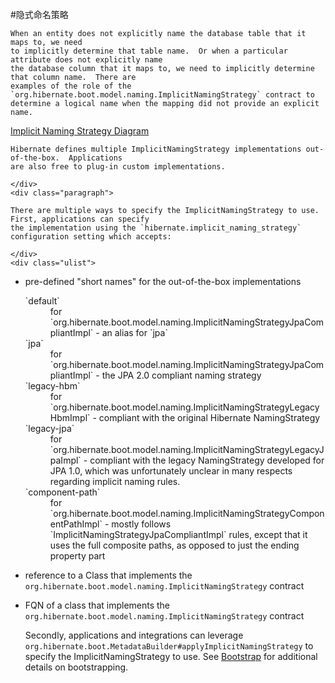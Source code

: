 #隐式命名策略


    When an entity does not explicitly name the database table that it maps to, we need
    to implicitly determine that table name.  Or when a particular attribute does not explicitly name
    the database column that it maps to, we need to implicitly determine that column name.  There are
    examples of the role of the `org.hibernate.boot.model.naming.ImplicitNamingStrategy` contract to
    determine a logical name when the mapping did not provide an explicit name.

[Implicit Naming Strategy Diagram](/images/domain/naming/implicit_naming_strategy_diagram.svg)

    Hibernate defines multiple ImplicitNamingStrategy implementations out-of-the-box.  Applications
    are also free to plug-in custom implementations.

    </div>
    <div class="paragraph">

    There are multiple ways to specify the ImplicitNamingStrategy to use.  First, applications can specify
    the implementation using the `hibernate.implicit_naming_strategy` configuration setting which accepts:

    </div>
    <div class="ulist">

*   pre-defined "short names" for the out-of-the-box implementations
    <div class="dlist">
    <dl>
    <dt class="hdlist1">`default`</dt>
    <dd>
    for `org.hibernate.boot.model.naming.ImplicitNamingStrategyJpaCompliantImpl` - an alias for `jpa`
    </dd>
    <dt class="hdlist1">`jpa`</dt>
    <dd>
    for `org.hibernate.boot.model.naming.ImplicitNamingStrategyJpaCompliantImpl` - the JPA 2.0 compliant naming strategy
    </dd>
    <dt class="hdlist1">`legacy-hbm`</dt>
    <dd>
    for `org.hibernate.boot.model.naming.ImplicitNamingStrategyLegacyHbmImpl` - compliant with the original Hibernate NamingStrategy
    </dd>
    <dt class="hdlist1">`legacy-jpa`</dt>
    <dd>
    for `org.hibernate.boot.model.naming.ImplicitNamingStrategyLegacyJpaImpl` - compliant with the legacy NamingStrategy developed for JPA 1.0, which was unfortunately unclear in many respects regarding implicit naming rules.
    </dd>
    <dt class="hdlist1">`component-path`</dt>
    <dd>
    for `org.hibernate.boot.model.naming.ImplicitNamingStrategyComponentPathImpl` - mostly follows `ImplicitNamingStrategyJpaCompliantImpl` rules, except that it uses the full composite paths, as opposed to just the ending property part
    </dd>
    </dl>
    </div>
*   reference to a Class that implements the `org.hibernate.boot.model.naming.ImplicitNamingStrategy` contract
*   FQN of a class that implements the `org.hibernate.boot.model.naming.ImplicitNamingStrategy` contract
    </div>
    <div class="paragraph">

    Secondly, applications and integrations can leverage `org.hibernate.boot.MetadataBuilder#applyImplicitNamingStrategy`
    to specify the ImplicitNamingStrategy to use.  See
    [Bootstrap](#bootstrap) for additional details on bootstrapping.

    </div>
    </div>
    <div class="sect3">